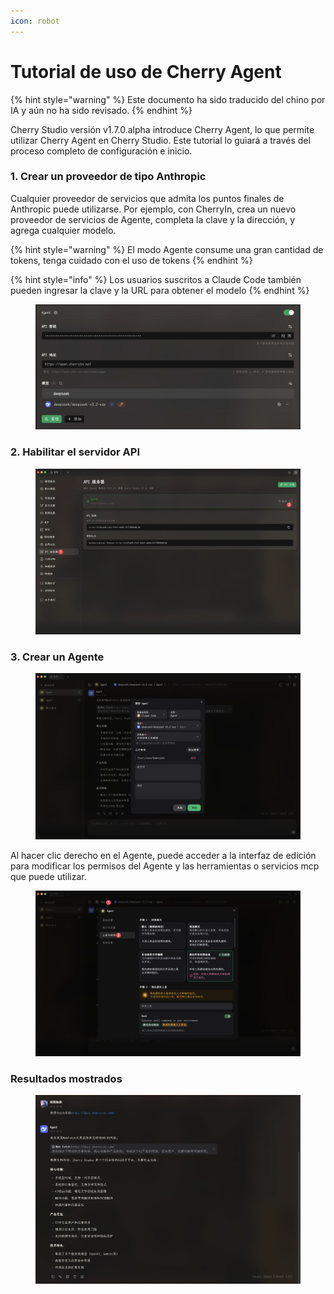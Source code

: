 ```yaml
---
icon: robot
---
```

# Tutorial de uso de Cherry Agent


{% hint style="warning" %}
Este documento ha sido traducido del chino por IA y aún no ha sido revisado.
{% endhint %}




Cherry Studio versión v1.7.0.alpha introduce Cherry Agent, lo que permite utilizar Cherry Agent en Cherry Studio. Este tutorial lo guiará a través del proceso completo de configuración e inicio.

### 1. Crear un proveedor de tipo Anthropic

&#x20;Cualquier proveedor de servicios que admita los puntos finales de Anthropic puede utilizarse. Por ejemplo, con CherryIn, crea un nuevo proveedor de servicios de Agente, completa la clave y la dirección, y agrega cualquier modelo.

{% hint style="warning" %}
El modo Agente consume una gran cantidad de tokens, tenga cuidado con el uso de tokens
{% endhint %}

{% hint style="info" %}
Los usuarios suscritos a Claude Code también pueden ingresar la clave y la URL para obtener el modelo
{% endhint %}

<figure><img src="../.gitbook/assets/CleanShot 2025-10-12 at 20.26.35@2x.png" alt=""><figcaption></figcaption></figure>

### 2. Habilitar el servidor API

<figure><img src="../.gitbook/assets/CleanShot 2025-10-12 at 19.56.22@2x.png" alt=""><figcaption></figcaption></figure>

### 3. Crear un Agente

<figure><img src="../.gitbook/assets/CleanShot 2025-10-12 at 20.24.43@2x.png" alt=""><figcaption></figcaption></figure>

Al hacer clic derecho en el Agente, puede acceder a la interfaz de edición para modificar los permisos del Agente y las herramientas o servicios mcp que puede utilizar.

<figure><img src="../.gitbook/assets/CleanShot 2025-10-12 at 20.25.10@2x (1).png" alt=""><figcaption></figcaption></figure>

### Resultados mostrados

<figure><img src="../.gitbook/assets/CleanShot 2025-10-12 at 20.30.26@2x (1).png" alt=""><figcaption></figcaption></figure>
